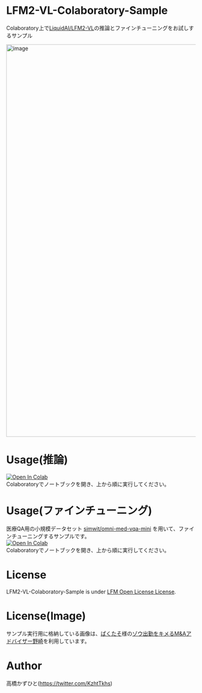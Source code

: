 # LFM2-VL-Colaboratory-Sample
Colaboratory上で[LiquidAI/LFM2-VL](https://huggingface.co/LiquidAI/LFM2-VL-450M)の推論とファインチューニングをお試しするサンプル

<img width="1223" height="1040" alt="image" src="https://github.com/user-attachments/assets/2a65500c-875f-422d-921c-c03580569cd7" />


# Usage(推論)
[![Open In Colab](https://colab.research.google.com/assets/colab-badge.svg)](https://colab.research.google.com/github/Kazuhito00/LFM2-VL-Colaboratory-Sample/blob/main/LFM2-VL-Colaboratory-Sample.ipynb)<br>
Colaboratoryでノートブックを開き、上から順に実行してください。

# Usage(ファインチューニング)
医療QA用の小規模データセット [simwit/omni-med-vqa-mini](https://huggingface.co/datasets/simwit/omni-med-vqa-mini) を用いて、ファインチューニングするサンプルです。<br>
[![Open In Colab](https://colab.research.google.com/assets/colab-badge.svg)](https://colab.research.google.com/github/Kazuhito00/LFM2-VL-Colaboratory-Sample/blob/main/LFM2-VL-SFT-with-TRL-ipynb.ipynb)<br>
Colaboratoryでノートブックを開き、上から順に実行してください。

# License 
LFM2-VL-Colaboratory-Sample is under [LFM Open License License](LICENSE).

# License(Image)
サンプル実行用に格納している画像は、[ぱくたそ](https://www.pakutaso.com)様の[ゾウ出勤をキメるM&Aアドバイザー野崎](https://www.pakutaso.com/20250704184ma-34.html)を利用しています。

# Author
高橋かずひと(https://twitter.com/KzhtTkhs)
